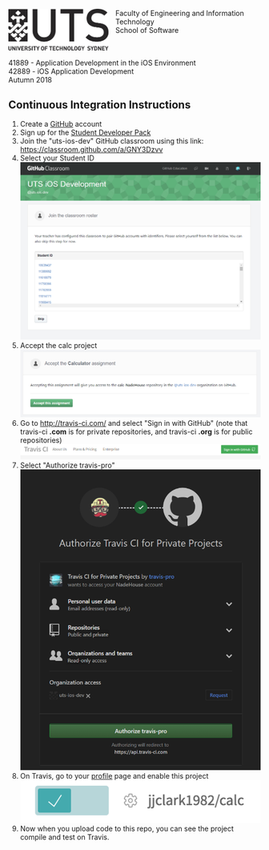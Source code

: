 <img src="UTS-Logo.png" alt="University of Technology Sydney" width="200" style="float: left; padding: 0 1em 1em 0;"/><p>Faculty of Engineering and Information Technology<br/>School of Software</p>

<p style="clear:left">41889 - Application Development in the iOS Environment<br/>42889 - iOS Application Development<br/>Autumn 2018</p>

## Continuous Integration Instructions

1. Create a [GitHub](https://github.com/) account
2. Sign up for the [Student Developer Pack](https://education.github.com/pack)
3. Join the "uts-ios-dev" GitHub classroom using this link:
   https://classroom.github.com/a/GNY3Dzvv
4. Select your Student ID
    ![Select ID](class_room_roster.PNG)
5. Accept the calc project
    ![Accept](accept_assignment.PNG)
6. Go to http://travis-ci.com/ and select "Sign in with GitHub" (note that travis-ci **.com** is for private repositories, and travis-ci **.org** is for public repositories)
    ![Signin](travis_signin.PNG)
7. Select "Authorize travis-pro"
    ![Auth](travis_auth.PNG)
8. On Travis, go to your [profile](https://travis-ci.com/profile) page and enable this project
   ![ravis-enable-rep](travis-enable-repo.png)
9. Now when you upload code to this repo, you can see the project compile and test on Travis.
